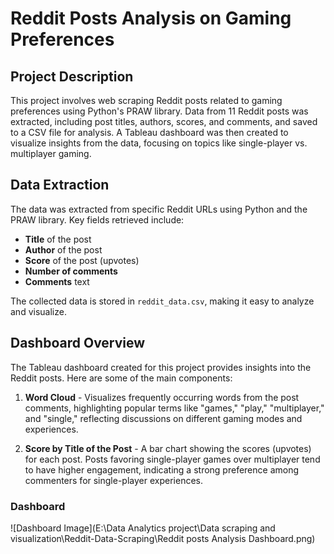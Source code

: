 # Reddit Posts Analysis on Gaming Preferences

## Project Description

This project involves web scraping Reddit posts related to gaming preferences using Python's PRAW library. Data from 11 Reddit posts was extracted, including post titles, authors, scores, and comments, and saved to a CSV file for analysis. A Tableau dashboard was then created to visualize insights from the data, focusing on topics like single-player vs. multiplayer gaming.

## Data Extraction

The data was extracted from specific Reddit URLs using Python and the PRAW library. Key fields retrieved include:
- **Title** of the post
- **Author** of the post
- **Score** of the post (upvotes)
- **Number of comments**
- **Comments** text

The collected data is stored in `reddit_data.csv`, making it easy to analyze and visualize.

## Dashboard Overview

The Tableau dashboard created for this project provides insights into the Reddit posts. Here are some of the main components:

1. **Word Cloud** - Visualizes frequently occurring words from the post comments, highlighting popular terms like "games," "play," "multiplayer," and "single," reflecting discussions on different gaming modes and experiences.

2. **Score by Title of the Post** - A bar chart showing the scores (upvotes) for each post. Posts favoring single-player games over multiplayer tend to have higher engagement, indicating a strong preference among commenters for single-player experiences.

### Dashboard
![Dashboard Image](E:\Data Analytics project\Data scraping and visualization\Reddit-Data-Scraping\Reddit posts Analysis Dashboard.png)
